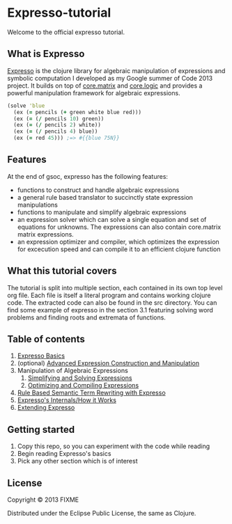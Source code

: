 # Expresso-tutorial
Welcome to the official expresso tutorial.

## What is Expresso
[Expresso](https://github.com/clojure-numerics/expresso) is the clojure library
for algebraic manipulation of expressions and symbolic computation I developed
as my Google summer of Code 2013 project.
It builds on top of [core.matrix](https://github.com/clojure-numerics/core.matrix) and [core.logic](https://github.com/clojure/core.logic) and provides a
powerful manipulation framework for algebraic expressions.

```clojure
(solve 'blue
  (ex (= pencils (+ green white blue red)))
  (ex (= (/ pencils 10) green))
  (ex (= (/ pencils 2) white))
  (ex (= (/ pencils 4) blue))
  (ex (= red 45))) ;=> #{{blue 75N}}
```

## Features
At the end of gsoc, expresso has the following features:
- functions to construct and handle algebraic expressions
- a general rule based translator to succinctly state expression manipulations
- functions to manipulate and simplify algebraic expressions
- an expression solver which can solve a single equation and set of equations
  for unknowns. The expressions can also contain core.matrix matrix expressions.
- an expression optimizer and compiler, which optimizes the expression for
  excecution speed and can compile it to an efficient clojure function

## What this tutorial covers
The tutorial is split into multiple section, each contained in its own top level
org file. Each file is itself a literal program and contains working clojure
code. The extracted code can also be found in the src directory.
You can find some example of expresso in the section 3.1 featuring solving
word problems and finding roots and extremata of functions.

## Table of contents
   1. [Expresso Basics](https://github.com/mschuene/expresso-tutorial/blob/master/expresso-basics.org)
   2. (optional) [Advanced Expression Construction and Manipulation](https://github.com/mschuene/expresso-tutorial/blob/master/advanced-expression-construction.org)
   3. Manipulation of Algebraic Expressions
      1. [Simplifying and Solving Expressions](https://github.com/mschuene/expresso-tutorial/blob/master/simplifying-and-solving-expressions.org)
	  2. [Optimizing and Compiling Expressions](https://github.com/mschuene/expresso-tutorial/blob/master/optimizing_and_compiling_expressions.org)
   4. [Rule Based Semantic Term Rewriting with Expresso](https://github.com/mschuene/expresso-tutorial/blob/master/rule_based_semantic_term_rewriting_with_expresso.org)
   5. [Expresso's Internals/How it Works](https://github.com/mschuene/expresso-tutorial/blob/master/expresso-internals.org)
   6. [Extending Expresso](https://github.com/mschuene/expresso-tutorial/blob/master/extending-expresso.org)

## Getting started
  1. Copy this repo, so you can experiment with the code while reading
  2. Begin reading Expresso's basics
  3. Pick any other section which is of interest

## License

Copyright © 2013 FIXME

Distributed under the Eclipse Public License, the same as Clojure.
